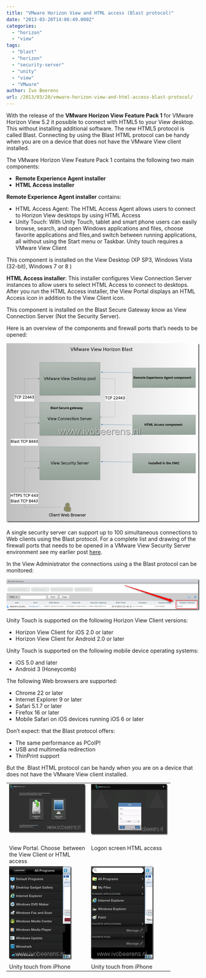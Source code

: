 ```yaml
---
title: "VMware Horizon View and HTML access (Blast protocol)"
date: "2013-03-20T14:06:49.000Z"
categories: 
  - "horizon"
  - "view"
tags: 
  - "blast"
  - "horizon"
  - "security-server"
  - "unity"
  - "view"
  - "VMware"
author: Ivo Beerens
url: /2013/03/20/vmware-horizon-view-and-html-access-blast-protocol/
---
```


With the release of the **VMware Horizon View Feature Pack 1** for VMware Horizon View 5.2 it possible to connect with HTML5 to your View desktop. This without installing additional software. The new HTML5 protocol is called Blast. Connecting by using the Blast HTML protocol can be handy when you are on a device that does not have the VMware View client installed.

The VMware Horizon View Feature Pack 1 contains the following two main components:

- **Remote Experience Agent installer**
- **HTML Access installer**

**Remote Experience Agent installer** contains:

- HTML Access Agent: The HTML Access Agent allows users to connect to Horizon View desktops by using HTML Access
- Unity Touch: With Unity Touch, tablet and smart phone users can easily browse, search, and open Windows applications and files, choose favorite applications and files,and switch between running applications, all without using the Start menu or Taskbar. Unity touch requires a VMware View Client

This component is installed on the View Desktop (XP SP3, Windows Vista (32-bit), Windows 7 or 8 )

**HTML Access installer**: This installer configures View Connection Server instances to allow users to select HTML Access to connect to desktops. After you run the HTML Access installer, the View Portal displays an HTML Access icon in addition to the View Client icon.

This component is installed on the Blast Secure Gateway know as View Connection Server (Not the Security Server).

Here is an overview of the components and firewall ports that’s needs to be opened:

[![VMware Blast](images/VMware-Blast_thumb1.jpg "VMware Blast")](images/VMware-Blast1.jpg)

A single security server can support up to 100 simultaneous connections to Web clients using the Blast protocol. For a complete list and drawing of the firewall ports that needs to be opened in a VMware View Security Server environment see my earlier post [here](https://www.ivobeerens.nl/2013/03/05/tips-for-implementing-a-VMware-horizon-view-security-server/).

In the View Administrator the connections using a the Blast protocol can be monitored:

[![image](images/image_thumb4.png "image")](images/image4.png)

Unity Touch is supported on the following Horizon View Client versions:

- Horizon View Client for iOS 2.0 or later
- Horizon View Client for Android 2.0 or later

Unity Touch is supported on the following mobile device operating systems:

- iOS 5.0 and later
- Android 3 (Honeycomb)

The following Web browsers are supported:

- Chrome 22 or later
- Internet Explorer 9 or later
- Safari 5.1.7 or later
- Firefox 16 or later
- Mobile Safari on iOS devices running iOS 6 or later

Don’t expect: that the Blast protocol offers:

- The same performance as PCoIP!
- USB and multimedia redirection
- ThinPrint support

But the  Blast HTML protocol can be handy when you are on a device that does not have the VMware View client installed.

<table border="0" cellspacing="0" cellpadding="2" width="400"><tbody><tr><td valign="top" width="200"><a href="images/image5.png"><img style="background-image: none; border-right-width: 0px; padding-left: 0px; padding-right: 0px; display: inline; border-top-width: 0px; border-bottom-width: 0px; border-left-width: 0px; padding-top: 0px" title="image" border="0" alt="image" src="images/image_thumb5.png" width="293" height="128"></a></td><td valign="top" width="200"><a href="https://www.ivobeerens.nl/wp-content/uploads/2013/03/image6.png"><img style="background-image: none; border-right-width: 0px; padding-left: 0px; padding-right: 0px; display: inline; border-top-width: 0px; border-bottom-width: 0px; border-left-width: 0px; padding-top: 0px" title="image" border="0" alt="image" src="images/image_thumb6.png" width="300" height="133"></a>&nbsp;</td></tr><tr><td valign="top" width="200">View Portal. Choose&nbsp; between the View Client or HTML access</td><td valign="top" width="200">Logon screen HTML access</td></tr><tr><td valign="top" width="200"><a href="https://www.ivobeerens.nl/wp-content/uploads/2013/03/foto-1.png"><img style="background-image: none; border-right-width: 0px; padding-left: 0px; padding-right: 0px; display: inline; border-top-width: 0px; border-bottom-width: 0px; border-left-width: 0px; padding-top: 0px" title="foto (1)" border="0" alt="foto (1)" src="images/foto-1_thumb.png" width="164" height="244"></a></td><td valign="top" width="200"><a href="https://www.ivobeerens.nl/wp-content/uploads/2013/03/foto.png"><img style="background-image: none; border-right-width: 0px; padding-left: 0px; padding-right: 0px; display: inline; border-top-width: 0px; border-bottom-width: 0px; border-left-width: 0px; padding-top: 0px" title="foto" border="0" alt="foto" src="images/foto_thumb.png" width="164" height="244"></a></td></tr><tr><td valign="top" width="200">Unity touch from iPhone</td><td valign="top" width="200">Unity touch from iPhone</td></tr></tbody></table>